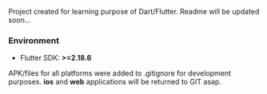 Project created for learning purpose of Dart/Flutter. 
Readme will be updated soon...


### Environment
- Flutter SDK: **>=2.18.6**

APK/files for all platforms were added to .gitignore for development purposes. **ios** and **web** applications will be returned to GIT asap.